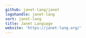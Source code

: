 ```yaml
---
github: janet-lang/janet
logohandle: janet-lang
sort: janet-lang
title: Janet Language
website: 'https://janet-lang.org/'
---
```

